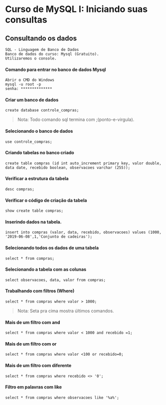 # Curso de MySQL I: Iniciando suas consultas

## Consultando os dados
```
SQL - Linguagem de Banco de Dados
Banco de dados do curso: Mysql (Gratuito).
Utilizaremos o console.
```
 #### Comando para entrar no banco de dados Mysql
 ```
 Abrir o CMD do Windows
 mysql -u root -p
 senha: **************
 ```
 #### Criar um banco de dados
 ```
 create database controle_compras;
 ```
 > Nota: Todo comando sql termina com ;(ponto-e-virgula).
 
 #### Selecionando o banco de dados
 ```
 use controle_compras;
 ```
 #### Criando tabelas no banco criado
 ```
 create table compras (id int auto_increment primary key, valor double, data date, recebido boolean, observacoes varchar (255));
 ```
 
 #### Verificar a estrutura da tabela
```
desc compras; 
```

#### Verificar o código de criação da tabela
```
show create table compras;
```

#### Inserindo dados na tabela.
```
insert into compras (valor, data, recebido, observacoes) values (1000, '2019-06-08',1,'Conjunto de cadeiras');
```

#### Selecionando todos os dados de uma tabela
```
select * from compras;
```

#### Selecionando a tabela com as colunas
```
select observacoes, data, valor from compras;
```

#### Trabalhando com filtros (Where)
```
select * from compras where valor > 1000;
```
> Nota: Seta pra cima mostra últimos comandos.

#### Mais de um filtro com and
```
select * from compras where valor < 1000 and recebido =1;
```

#### Mais de um filtro com or
```
select * from compras where valor <100 or recebido=0;
```

#### Mais de um filtro com diferente
```
select * from compras where recebido <> '0';
```

#### Filtro em palavras com like
```
select * from compras where observacoes like '%a%';
```
